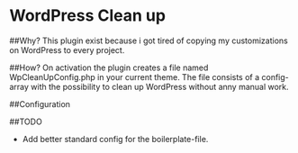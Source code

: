 # WordPress Clean up #

##Why?
This plugin exist because i got tired of copying my customizations on WordPress to every project.

##How?
On activation the plugin creates a file named WpCleanUpConfig.php in your current theme. The file consists of a config-array with the possibility to clean up WordPress without anny manual work.

##Configuration

##TODO
- Add better standard config for the boilerplate-file.